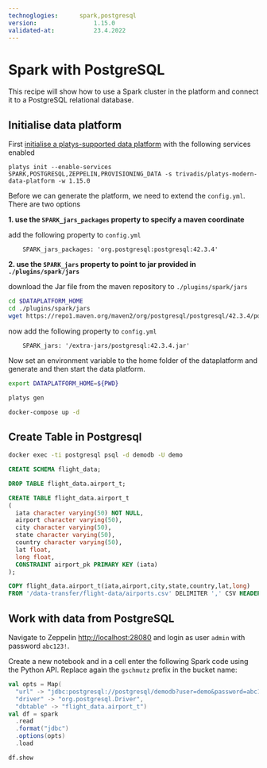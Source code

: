 ```yaml
---
technoglogies:      spark,postgresql
version:				1.15.0
validated-at:			23.4.2022
---
```


# Spark with PostgreSQL

This recipe will show how to use a Spark cluster in the platform and connect it to a PostgreSQL relational database.

## Initialise data platform

First [initialise a platys-supported data platform](../documentation/getting-started) with the following services enabled

```
platys init --enable-services SPARK,POSTGRESQL,ZEPPELIN,PROVISIONING_DATA -s trivadis/platys-modern-data-platform -w 1.15.0
```

Before we can generate the platform, we need to extend the `config.yml`. There are two options

**1. use the `SPARK_jars_packages` property to specify a maven coordinate**

add the following property to `config.yml`

```
    SPARK_jars_packages: 'org.postgresql:postgresql:42.3.4'
```

**2. use the `SPARK_jars` property to point to jar provided in `./plugins/spark/jars`**

download the Jar file from the maven repository to `./plugins/spark/jars`

```bash
cd $DATAPLATFORM_HOME
cd ./plugins/spark/jars
wget https://repo1.maven.org/maven2/org/postgresql/postgresql/42.3.4/postgresql-42.3.4.jar -O postgresql-42.3.4.jar
```

now add the following property to `config.yml`

```
    SPARK_jars: '/extra-jars/postgresql:42.3.4.jar'
```


Now set an environment variable to the home folder of the dataplatform and generate and then start the data platform.

```bash
export DATAPLATFORM_HOME=${PWD}

platys gen

docker-compose up -d
```

## Create Table in Postgresql

```bash
docker exec -ti postgresql psql -d demodb -U demo
```

```sql
CREATE SCHEMA flight_data;

DROP TABLE flight_data.airport_t;

CREATE TABLE flight_data.airport_t
(
  iata character varying(50) NOT NULL,
  airport character varying(50),
  city character varying(50),
  state character varying(50),
  country character varying(50),
  lat float,
  long float,
  CONSTRAINT airport_pk PRIMARY KEY (iata)
);
```

```sql
COPY flight_data.airport_t(iata,airport,city,state,country,lat,long)
FROM '/data-transfer/flight-data/airports.csv' DELIMITER ',' CSV HEADER;
```

## Work with data from PostgreSQL

Navigate to Zeppelin <http://localhost:28080> and login as user `admin` with password `abc123!`.

Create a new notebook and in a cell enter the following Spark code using the Python API. Replace again the `gschmutz` prefix in the bucket name:

```scala
val opts = Map(
  "url" -> "jdbc:postgresql://postgresql/demodb?user=demo&password=abc123!",
  "driver" -> "org.postgresql.Driver",
  "dbtable" -> "flight_data.airport_t")
val df = spark
  .read
  .format("jdbc")
  .options(opts)
  .load
```

```
df.show
```
